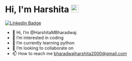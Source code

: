 <h1>
  <strong>Hi, I'm Harshita</strong>
  <img src="https://raw.githubusercontent.com/syedareehaquasar/syedareehaquasar/master/gifs/Hi.gif" height="25px" width="25px">
</h1>
<p dir="auto">
   <a href=" <a href="https://www.linkedin.com/in/harshmb/" rel="nofollow"><img src="https://camo.githubusercontent.com/51572155650302db1c1b7b9832e76c60b9b4fabac5ff21478a6ae5a810a309bf/68747470733a2f2f696d672e736869656c64732e696f2f62616467652f2d766172616462686f6761796174612d626c75653f7374796c653d666c61742d737175617265266c6f676f3d4c696e6b6564696e266c6f676f436f6c6f723d7768697465266c696e6b3d68747470733a2f2f7777772e6c696e6b6564696e2e636f6d2f696e2f766172616462686f6761796174612f" alt="Linkedin Badge" data-canonical-src="https://img.shields.io/badge/-harshmb-blue?style=flat-square&amp;logo=Linkedin&amp;logoColor=white&amp;link=https://www.linkedin.com/in/harshmb/" style="max-width: 100%;"></a>
</p>

- 👋 Hi, I’m @HarshitaMBharadwaj
- 👀 I’m interested in coding
- 🌱 I’m currently learning python
- 💞️ I’m looking to collaborate on 
- 📫 How to reach me bharadwajharshita2000@gmail.com

<!---
HarshitaMBharadwaj/HarshitaMBharadwaj is a ✨ special ✨ repository because its `README.md` (this file) appears on your GitHub profile.
You can click the Preview link to take a look at your changes.
--->
